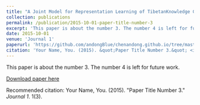 ```yaml
---
title: "A Joint Model for Representation Learning of TibetanKnowledge Graph Based on Encyclopedia"
collection: publications
permalink: /publication/2015-10-01-paper-title-number-3
excerpt: 'This paper is about the number 3. The number 4 is left for future work.'
date: 2015-10-01
venue: 'Journal 1'
paperurl: 'https://github.com/andongBlue/chenandong.github.io/tree/master/files/JointModel.pdf'
citation: 'Your Name, You. (2015). &quot;Paper Title Number 3.&quot; <i>Journal 1</i>. 1(3).'
---
```

This paper is about the number 3. The number 4 is left for future work.

[Download paper here](https://github.com/andongBlue/chenandong.github.io/tree/master/files/JointModel.pdf)

Recommended citation: Your Name, You. (2015). "Paper Title Number 3." <i>Journal 1</i>. 1(3).
